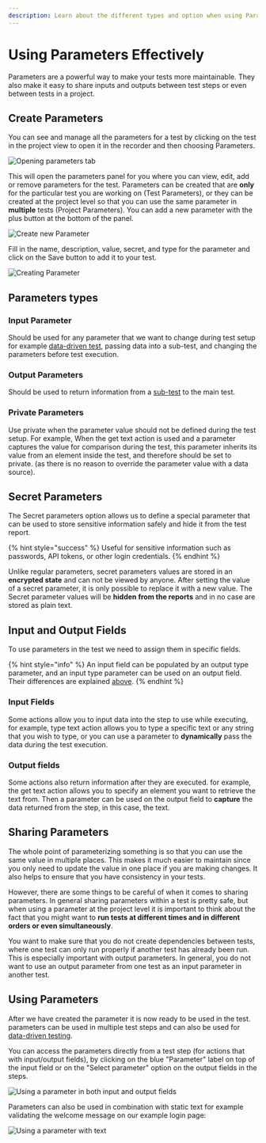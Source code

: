 ```yaml
---
description: Learn about the different types and option when using Parameters
---
```


# Using Parameters Effectively

Parameters are a powerful way to make your tests more maintainable. They also make it easy to share inputs and outputs between test steps or even between tests in a project.

## Create Parameters

You can see and manage all the parameters for a test by clicking on the test in the project view to open it in the recorder and then choosing Parameters.

![Opening parameters tab](<../../.gitbook/assets/image (456) (1) (1).png>)

This will open the parameters panel for you where you can view, edit, add or remove parameters for the test. Parameters can be created that are **only** for the particular test you are working on (Test Parameters), or they can be created at the project level so that you can use the same parameter in **multiple** tests (Project Parameters). You can add a new parameter with the plus button at the bottom of the panel.

![Create new Parameter](<../../.gitbook/assets/image (454) (1) (1) (1) (1).png>)

Fill in the name, description, value, secret, and type for the parameter and click on the Save button to add it to your test.

![Creating Parameter](<../../.gitbook/assets/image (458) (2).png>)

## Parameters types

### Input Parameter

Should be used for any parameter that we want to change during test setup for example [data-driven test](https://docs.testproject.io/schedule-and-run-tests/using-data-driven-jobs-in-testproject), passing data into a sub-test, and changing the parameters before test execution.&#x20;

### Output Parameters

Should be used to return information from a [sub-test](using-page-object-model-and-page-factory-with-testproject.md#page-object-in-recorded-tests) to the main test.

### Private Parameters

Use private when the parameter value should not be defined during the test setup. For example, When the get text action is used and a parameter captures the value for comparison during the test, this parameter inherits its value from an element inside the test, and therefore should be set to private. (as there is no reason to override the parameter value with a data source).&#x20;

## Secret Parameters

The Secret parameters option allows us to define a special parameter that can be used to store sensitive information safely and hide it from the test report.

{% hint style="success" %}
Useful for sensitive information such as passwords, API tokens, or other login credentials.
{% endhint %}

Unlike regular parameters, secret parameters values are stored in an **encrypted state** and can not be viewed by anyone. After setting the value of a secret parameter, it is only possible to replace it with a new value. The Secret parameter values will be **hidden from the reports** and in no case are stored as plain text.

## Input and Output Fields

To use parameters in the test we need to assign them in specific fields.

{% hint style="info" %}
An input field can be populated by an output type parameter, and an input type parameter can be used on an output field. Their differences are explained [above](using-parameters-effectively.md#parameters-types).
{% endhint %}

### Input Fields&#x20;

Some actions allow you to input data into the step to use while executing, for example, type text action allows you to type a specific text or any string that you wish to type, or you can use a parameter to **dynamically** pass the data during the test execution.

### Output fields

Some actions also return information after they are executed. for example, the get text action allows you to specify an element you want to retrieve the text from. Then a parameter can be used on the output field to **capture** the data returned from the step, in this case, the text.

## Sharing Parameters

The whole point of parameterizing something is so that you can use the same value in multiple places. This makes it much easier to maintain since you only need to update the value in one place if you are making changes. It also helps to ensure that you have consistency in your tests.&#x20;

However, there are some things to be careful of when it comes to sharing parameters. In general sharing parameters within a test is pretty safe, but when using a parameter at the project level it is important to think about the fact that you might want to **run tests at different times and in different orders or even simultaneously**.

You want to make sure that you do not create dependencies between tests, where one test can only run properly if another test has already been run. This is especially important with output parameters. In general, you do not want to use an output parameter from one test as an input parameter in another test.

## Using Parameters

After we have created the parameter it is now ready to be used in the test. parameters can be used in multiple test steps and can also be used for [data-driven testing](../../using-the-smart-test-recorder/using-data-driven-jobs-in-testproject.md).&#x20;

You can access the parameters directly from a test step (for actions that with input/output fields), by clicking on the blue "Parameter" label on top of the input field or on the "Select parameter" option on the output fields in the steps.

![Using a parameter in both input and output fields](<../../.gitbook/assets/image (468) (1) (1) (1).png>)

Parameters can also be used in combination with static text for example validating the welcome message on our example login page:&#x20;

![Using a parameter with text](<../../.gitbook/assets/image (455) (1) (1) (1).png>)



